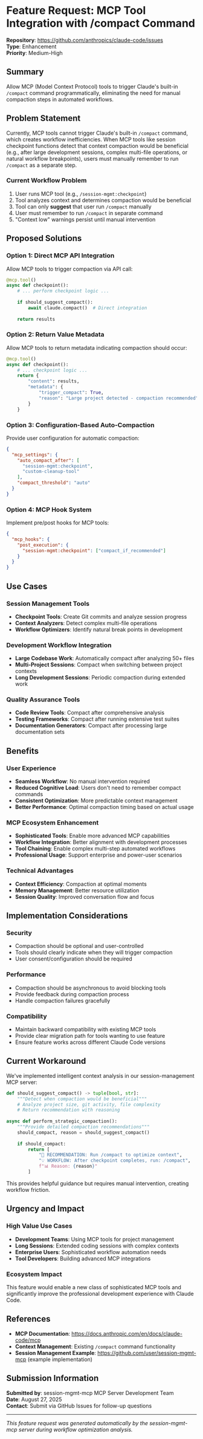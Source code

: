 # Feature Request: MCP Tool Integration with /compact Command

**Repository**: https://github.com/anthropics/claude-code/issues  
**Type**: Enhancement  
**Priority**: Medium-High  

## Summary

Allow MCP (Model Context Protocol) tools to trigger Claude's built-in `/compact` command programmatically, eliminating the need for manual compaction steps in automated workflows.

## Problem Statement

Currently, MCP tools cannot trigger Claude's built-in `/compact` command, which creates workflow inefficiencies. When MCP tools like session checkpoint functions detect that context compaction would be beneficial (e.g., after large development sessions, complex multi-file operations, or natural workflow breakpoints), users must manually remember to run `/compact` as a separate step.

### Current Workflow Problem
1. User runs MCP tool (e.g., `/session-mgmt:checkpoint`)
2. Tool analyzes context and determines compaction would be beneficial
3. Tool can only **suggest** that user run `/compact` manually
4. User must remember to run `/compact` in separate command
5. "Context low" warnings persist until manual intervention

## Proposed Solutions

### Option 1: Direct MCP API Integration
Allow MCP tools to trigger compaction via API call:
```python
@mcp.tool()
async def checkpoint():
    # ... perform checkpoint logic ...
    
    if should_suggest_compact():
        await claude.compact()  # Direct integration
    
    return results
```

### Option 2: Return Value Metadata
Allow MCP tools to return metadata indicating compaction should occur:
```python
@mcp.tool()
async def checkpoint():
    # ... checkpoint logic ...
    return {
        "content": results,
        "metadata": {
            "trigger_compact": True,
            "reason": "Large project detected - compaction recommended"
        }
    }
```

### Option 3: Configuration-Based Auto-Compaction
Provide user configuration for automatic compaction:
```json
{
  "mcp_settings": {
    "auto_compact_after": [
      "session-mgmt:checkpoint",
      "custom-cleanup-tool"
    ],
    "compact_threshold": "auto"
  }
}
```

### Option 4: MCP Hook System  
Implement pre/post hooks for MCP tools:
```json
{
  "mcp_hooks": {
    "post_execution": {
      "session-mgmt:checkpoint": ["compact_if_recommended"]
    }
  }
}
```

## Use Cases

### Session Management Tools
- **Checkpoint Tools**: Create Git commits and analyze session progress
- **Context Analyzers**: Detect complex multi-file operations  
- **Workflow Optimizers**: Identify natural break points in development

### Development Workflow Integration
- **Large Codebase Work**: Automatically compact after analyzing 50+ files
- **Multi-Project Sessions**: Compact when switching between project contexts
- **Long Development Sessions**: Periodic compaction during extended work

### Quality Assurance Tools
- **Code Review Tools**: Compact after comprehensive analysis
- **Testing Frameworks**: Compact after running extensive test suites
- **Documentation Generators**: Compact after processing large documentation sets

## Benefits

### User Experience
- **Seamless Workflow**: No manual intervention required
- **Reduced Cognitive Load**: Users don't need to remember compact commands
- **Consistent Optimization**: More predictable context management
- **Better Performance**: Optimal compaction timing based on actual usage

### MCP Ecosystem Enhancement
- **Sophisticated Tools**: Enable more advanced MCP capabilities
- **Workflow Integration**: Better alignment with development processes
- **Tool Chaining**: Enable complex multi-step automated workflows
- **Professional Usage**: Support enterprise and power-user scenarios

### Technical Advantages
- **Context Efficiency**: Compaction at optimal moments
- **Memory Management**: Better resource utilization
- **Session Quality**: Improved conversation flow and focus

## Implementation Considerations

### Security
- Compaction should be optional and user-controlled
- Tools should clearly indicate when they will trigger compaction
- User consent/configuration should be required

### Performance
- Compaction should be asynchronous to avoid blocking tools
- Provide feedback during compaction process
- Handle compaction failures gracefully

### Compatibility
- Maintain backward compatibility with existing MCP tools
- Provide clear migration path for tools wanting to use feature
- Ensure feature works across different Claude Code versions

## Current Workaround

We've implemented intelligent context analysis in our session-management MCP server:

```python
def should_suggest_compact() -> tuple[bool, str]:
    """Detect when compaction would be beneficial"""
    # Analyze project size, git activity, file complexity
    # Return recommendation with reasoning
    
async def perform_strategic_compaction():
    """Provide detailed compaction recommendations"""
    should_compact, reason = should_suggest_compact()
    
    if should_compact:
        return [
            "🔄 RECOMMENDATION: Run /compact to optimize context",
            "💡 WORKFLOW: After checkpoint completes, run: /compact",
            f"📊 Reason: {reason}"
        ]
```

This provides helpful guidance but requires manual intervention, creating workflow friction.

## Urgency and Impact

### High Value Use Cases
- **Development Teams**: Using MCP tools for project management
- **Long Sessions**: Extended coding sessions with complex contexts
- **Enterprise Users**: Sophisticated workflow automation needs
- **Tool Developers**: Building advanced MCP integrations

### Ecosystem Impact
This feature would enable a new class of sophisticated MCP tools and significantly improve the professional development experience with Claude Code.

## References

- **MCP Documentation**: https://docs.anthropic.com/en/docs/claude-code/mcp
- **Context Management**: Existing `/compact` command functionality  
- **Session Management Example**: https://github.com/user/session-mgmt-mcp (example implementation)

## Submission Information

**Submitted by**: session-mgmt-mcp MCP Server Development Team  
**Date**: August 27, 2025  
**Contact**: Submit via GitHub Issues for follow-up questions

---

*This feature request was generated automatically by the session-mgmt-mcp server during workflow optimization analysis.*